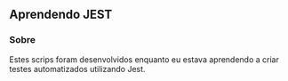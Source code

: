 ## Aprendendo JEST
### Sobre
Estes scrips foram desenvolvidos enquanto eu estava aprendendo a criar testes automatizados utilizando Jest.
